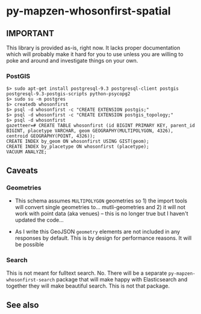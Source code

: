 # py-mapzen-whosonfirst-spatial

## IMPORTANT

This library is provided as-is, right now. It lacks proper
documentation which will probably make it hard for you to use unless
you are willing to poke and around and investigate things on your
own.

### PostGIS

```
$> sudo apt-get install postgresql-9.3 postgresql-client postgis postgresql-9.3-postgis-scripts python-psycopg2
$> sudo su -m postgres
$> createdb whosonfirst
$> psql -d whosonfirst -c "CREATE EXTENSION postgis;"
$> psql -d whosonfirst -c "CREATE EXTENSION postgis_topology;"
$> psql -d whosonfirst
gazetteer=# CREATE TABLE whosonfirst (id BIGINT PRIMARY KEY, parent_id BIGINT, placetype VARCHAR, geom GEOGRAPHY(MULTIPOLYGON, 4326), centroid GEOGRAPHY(POINT, 4326));
CREATE INDEX by_geom ON whosonfirst USING GIST(geom);
CREATE INDEX by_placetype ON whosonfirst (placetype);
VACUUM ANALYZE;
```

## Caveats

### Geometries

* This schema assumes `MULTIPOLYGON` geometries so 1) the import tools will convert single geometries to... mutli-geometries and 2) it will not work with point data (aka venues) – this is no longer true but I haven't updated the code...

* As I write this GeoJSON `geometry` elements are not included in any responses by default. This is by design for performance reasons. It will be possible 

### Search 

This is not meant for fulltext search. No. There will be a separate `py-mapzen-whosonfirst-search` package that will make happy with Elasticsearch and together they will make beautiful search. This is not that package.

## See also
